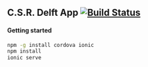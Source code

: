 ## C.S.R. Delft App [![Build Status](https://travis-ci.com/Manduro/onontdekt.svg?token=hm6pqBAe64WRedHrZM5w&branch=master)](https://travis-ci.com/Manduro/onontdekt)

#### Getting started

```bash
npm -g install cordova ionic
npm install
ionic serve
```
